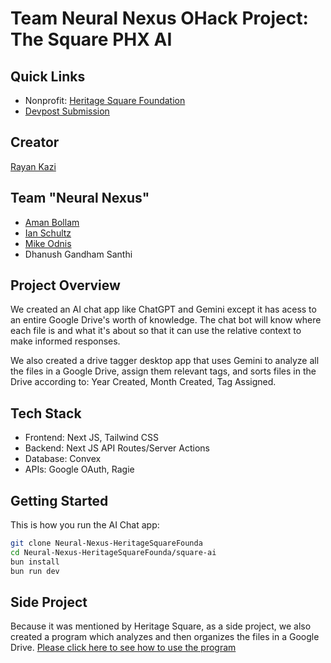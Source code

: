 
# Team Neural Nexus OHack Project: The Square PHX AI 

## Quick Links
- Nonprofit: [Heritage Square Foundation](https://ohack.dev/nonprofit/QFPGmii2GmDPYrv5tjHA)
- [Devpost Submission]()


## Creator

[Rayan Kazi](https://github.com/rayankzi)
 
## Team "Neural Nexus"
- [Aman Bollam ](https://github.com/Aman-Bollam)
- [Ian Schultz](https://github.com/Ian-Schultz-ASU)
- [Mike Odnis](https://github.com/WomB0ComB0)
- Dhanush Gandham Santhi
<!-- Add all team members -->

## Project Overview
We created an AI chat app like ChatGPT and Gemini except it has acess to an entire Google Drive's worth of knowledge. The chat bot will know where each file is and what it's about so that it can use the relative context to make informed responses.  

We also created a drive tagger desktop app that uses Gemini to analyze all the files in a Google Drive, assign them relevant tags, and sorts files in the Drive according to: Year Created, Month Created, Tag Assigned.

## Tech Stack
- Frontend: Next JS, Tailwind CSS 
- Backend: Next JS API Routes/Server Actions
- Database: Convex
- APIs: Google OAuth, Ragie

## Getting Started
This is how you run the AI Chat app:

```bash
git clone Neural-Nexus-HeritageSquareFounda
cd Neural-Nexus-HeritageSquareFounda/square-ai
bun install
bun run dev
```

## Side Project
Because it was mentioned by Heritage Square, as a side project, we also created a program which analyzes and then organizes the files in a Google Drive. 
[Please click here to see how to use the program](https://github.com/2025-Arizona-Opportunity-Hack-Summer/Neural-Nexus-HeritageSquareFounda/blob/Drive-Tagger-Branch/README.md)
